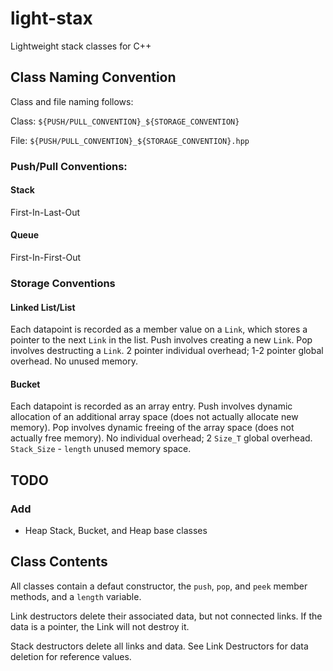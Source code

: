 # light-stax
Lightweight stack classes for C++

## Class Naming Convention
Class and file naming follows:

Class: ```${PUSH/PULL_CONVENTION}_${STORAGE_CONVENTION}```

File: ```${PUSH/PULL_CONVENTION}_${STORAGE_CONVENTION}.hpp```

### Push/Pull Conventions:
#### Stack
First-In-Last-Out
#### Queue
First-In-First-Out

### Storage Conventions
#### Linked List/List
Each datapoint is recorded as a member value on a ```Link```, which stores a pointer to the next ```Link``` in the list.
Push involves creating a new ```Link```.
Pop involves destructing a ```Link```.
2 pointer individual overhead; 1-2 pointer global overhead.
No unused memory.
#### Bucket
Each datapoint is recorded as an array entry.
Push involves dynamic allocation of an additional array space (does not actually allocate new memory).
Pop involves dynamic freeing of the array space (does not actually free memory).
No individual overhead; 2 ```Size_T``` global overhead.
```Stack_Size``` - ```length``` unused memory space.

## TODO
### Add
- Heap
Stack, Bucket, and Heap base classes

## Class Contents
All classes contain a defaut constructor, the ```push```, ```pop```, and ```peek``` member methods, and a ```length``` variable.

Link destructors delete their associated data, but not connected links. If the data is a pointer, the Link will not destroy it.

Stack destructors delete all links and data. See Link Destructors for data deletion for reference values.
